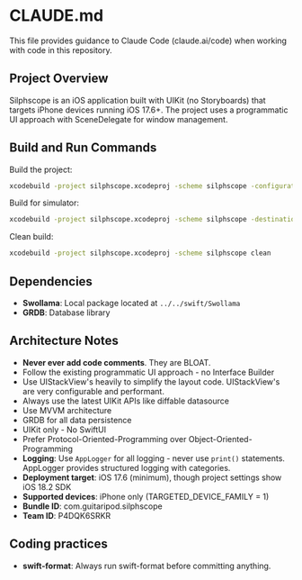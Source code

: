 # CLAUDE.md

This file provides guidance to Claude Code (claude.ai/code) when working with code in this repository.

## Project Overview

Silphscope is an iOS application built with UIKit (no Storyboards) that targets iPhone devices running iOS 17.6+. The project uses a programmatic UI approach with SceneDelegate for window management.

## Build and Run Commands

Build the project:
```bash
xcodebuild -project silphscope.xcodeproj -scheme silphscope -configuration Debug build
```

Build for simulator:
```bash
xcodebuild -project silphscope.xcodeproj -scheme silphscope -destination 'platform=iOS Simulator,name=iPhone 15' build
```

Clean build:
```bash
xcodebuild -project silphscope.xcodeproj -scheme silphscope clean
```

## Dependencies

- **Swollama**: Local package located at `../../swift/Swollama`
- **GRDB**: Database library

## Architecture Notes

- **Never ever add code comments**. They are BLOAT.
- Follow the existing programmatic UI approach - no Interface Builder
- Use UIStackView's heavily to simplify the layout code. UIStackView's are very configurable and performant.
- Always use the latest UIKit APIs like diffable datasource
- Use MVVM architecture
- GRDB for all data persistence
- UIKit only - No SwiftUI
- Prefer Protocol-Oriented-Programming over Object-Oriented-Programming
- **Logging**: Use `AppLogger` for all logging - never use `print()` statements. AppLogger provides structured logging with categories.
- **Deployment target**: iOS 17.6 (minimum), though project settings show iOS 18.2 SDK
- **Supported devices**: iPhone only (TARGETED_DEVICE_FAMILY = 1)
- **Bundle ID**: com.guitaripod.silphscope
- **Team ID**: P4DQK6SRKR

## Coding practices

- **swift-format**: Always run swift-format before committing anything.
